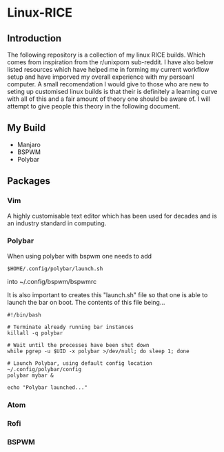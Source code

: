 # Linux-RICE

## Introduction

The following repository is a collection of my linux RICE builds. Which comes from inspiration from the r/unixporn sub-reddit. I have also below listed resources which have helped me in forming my current workflow setup and have imporved my overall experience with my persoanl computer. A small recomendation I would give to those who are new to seting up customised linux builds is that their is definitely a learning curve with all of this and a fair amount of theory one should be aware of. I will attempt to give people this theory in the following document.

## My Build

- Manjaro
- BSPWM
- Polybar


## Packages

### Vim

A highly customisable text editor which has been used for decades and is an industry standard in computing.

### Polybar

When using polybar with bspwm one needs to add 

~~~
$HOME/.config/polybar/launch.sh
~~~

into ~/.config/bspwm/bspwmrc

It is also important to creates this "launch.sh" file so that one is able to launch the bar on boot. The contents of this file being...

~~~
#!/bin/bash

# Terminate already running bar instances
killall -q polybar

# Wait until the processes have been shut down
while pgrep -u $UID -x polybar >/dev/null; do sleep 1; done

# Launch Polybar, using default config location ~/.config/polybar/config
polybar mybar &

echo "Polybar launched..."
~~~

### Atom

### Rofi

### BSPWM


